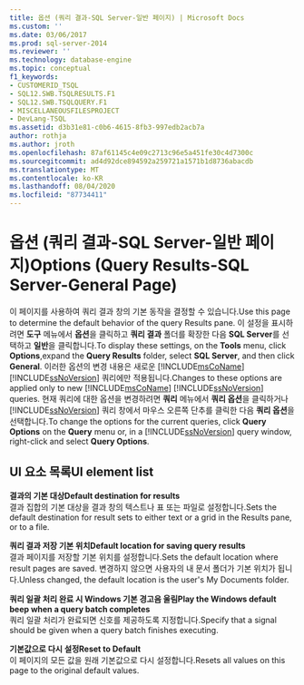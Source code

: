 ```yaml
---
title: 옵션 (쿼리 결과-SQL Server-일반 페이지) | Microsoft Docs
ms.custom: ''
ms.date: 03/06/2017
ms.prod: sql-server-2014
ms.reviewer: ''
ms.technology: database-engine
ms.topic: conceptual
f1_keywords:
- CUSTOMERID_TSQL
- SQL12.SWB.TSQLRESULTS.F1
- SQL12.SWB.TSQLQUERY.F1
- MISCELLANEOUSFILESPROJECT
- DevLang-TSQL
ms.assetid: d3b31e81-c0b6-4615-8fb3-997edb2acb7a
author: rothja
ms.author: jroth
ms.openlocfilehash: 87af61145c4e09c2713c96e5a451fe30c4d7300c
ms.sourcegitcommit: ad4d92dce894592a259721a1571b1d8736abacdb
ms.translationtype: MT
ms.contentlocale: ko-KR
ms.lasthandoff: 08/04/2020
ms.locfileid: "87734411"
---
```

# <a name="options-query-results-sql-server-general-page"></a><span data-ttu-id="47b04-102">옵션 (쿼리 결과-SQL Server-일반 페이지)</span><span class="sxs-lookup"><span data-stu-id="47b04-102">Options (Query Results-SQL Server-General Page)</span></span>
  <span data-ttu-id="47b04-103">이 페이지를 사용하여 쿼리 결과 창의 기본 동작을 결정할 수 있습니다.</span><span class="sxs-lookup"><span data-stu-id="47b04-103">Use this page to determine the default behavior of the query Results pane.</span></span> <span data-ttu-id="47b04-104">이 설정을 표시하려면 **도구** 메뉴에서 **옵션**을 클릭하고 **쿼리 결과** 폴더를 확장한 다음 **SQL Server**를 선택하고 **일반**을 클릭합니다.</span><span class="sxs-lookup"><span data-stu-id="47b04-104">To display these settings, on the **Tools** menu, click **Options**,expand the **Query Results** folder, select **SQL Server**, and then click **General**.</span></span> <span data-ttu-id="47b04-105">이러한 옵션의 변경 내용은 새로운 [!INCLUDE[msCoName](../includes/msconame-md.md)] [!INCLUDE[ssNoVersion](../includes/ssnoversion-md.md)] 쿼리에만 적용됩니다.</span><span class="sxs-lookup"><span data-stu-id="47b04-105">Changes to these options are applied only to new [!INCLUDE[msCoName](../includes/msconame-md.md)] [!INCLUDE[ssNoVersion](../includes/ssnoversion-md.md)] queries.</span></span> <span data-ttu-id="47b04-106">현재 쿼리에 대한 옵션을 변경하려면 **쿼리** 메뉴에서 **쿼리 옵션**을 클릭하거나 [!INCLUDE[ssNoVersion](../includes/ssnoversion-md.md)] 쿼리 창에서 마우스 오른쪽 단추를 클릭한 다음 **쿼리 옵션**을 선택합니다.</span><span class="sxs-lookup"><span data-stu-id="47b04-106">To change the options for the current queries, click **Query Options** on the **Query** menu or, in a [!INCLUDE[ssNoVersion](../includes/ssnoversion-md.md)] query window, right-click and select **Query Options**.</span></span>  
  
## <a name="ui-element-list"></a><span data-ttu-id="47b04-107">UI 요소 목록</span><span class="sxs-lookup"><span data-stu-id="47b04-107">UI element list</span></span>  
 <span data-ttu-id="47b04-108">**결과의 기본 대상**</span><span class="sxs-lookup"><span data-stu-id="47b04-108">**Default destination for results**</span></span>  
 <span data-ttu-id="47b04-109">결과 집합의 기본 대상을 결과 창의 텍스트나 표 또는 파일로 설정합니다.</span><span class="sxs-lookup"><span data-stu-id="47b04-109">Sets the default destination for result sets to either text or a grid in the Results pane, or to a file.</span></span>  
  
 <span data-ttu-id="47b04-110">**쿼리 결과 저장 기본 위치**</span><span class="sxs-lookup"><span data-stu-id="47b04-110">**Default location for saving query results**</span></span>  
 <span data-ttu-id="47b04-111">결과 페이지를 저장할 기본 위치를 설정합니다.</span><span class="sxs-lookup"><span data-stu-id="47b04-111">Sets the default location where result pages are saved.</span></span> <span data-ttu-id="47b04-112">변경하지 않으면 사용자의 내 문서 폴더가 기본 위치가 됩니다.</span><span class="sxs-lookup"><span data-stu-id="47b04-112">Unless changed, the default location is the user's My Documents folder.</span></span>  
  
 <span data-ttu-id="47b04-113">**쿼리 일괄 처리 완료 시 Windows 기본 경고음 울림**</span><span class="sxs-lookup"><span data-stu-id="47b04-113">**Play the Windows default beep when a query batch completes**</span></span>  
 <span data-ttu-id="47b04-114">쿼리 일괄 처리가 완료되면 신호를 제공하도록 지정합니다.</span><span class="sxs-lookup"><span data-stu-id="47b04-114">Specify that a signal should be given when a query batch finishes executing.</span></span>  
  
 <span data-ttu-id="47b04-115">**기본값으로 다시 설정**</span><span class="sxs-lookup"><span data-stu-id="47b04-115">**Reset to Default**</span></span>  
 <span data-ttu-id="47b04-116">이 페이지의 모든 값을 원래 기본값으로 다시 설정합니다.</span><span class="sxs-lookup"><span data-stu-id="47b04-116">Resets all values on this page to the original default values.</span></span>  
  
  
